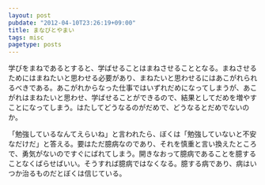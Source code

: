 ```yaml
---
layout: post
pubdate: "2012-04-10T23:26:19+09:00"
title: まなびとやまい
tags: misc
pagetype: posts
---
```

学びをまねであるとすると、学ばせることはまねさせることとなる。まねさせるためにはまねたいと思わせる必要があり、まねたいと思わせるにはあこがれられるべきである。あこがれからなった仕事ではいずれだめになってしまうが、あこがれはまねたいと思わせ、学ばせることができるので、結果としてだめを増やすことになってしまう。はたしてどうなるのがだめで、どうなるとだめでないのか。

「勉強しているなんてえらいね」と言われたら、ぼくは「勉強していないと不安なだけだ」と答える。要はただ臆病なのであり、それを慎重と言い換えたところで、勇気がないのですぐにばれてしまう。開きなおって臆病であることを臆することなくばらせばいい。そうすれば臆病ではなくなる。臆する病であり、病はいつか治るものだとぼくは信じている。



